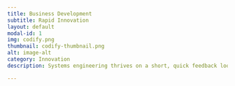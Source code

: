 ```yaml
---
title: Business Development
subtitle: Rapid Innovation
layout: default
modal-id: 1
img: codify.png
thumbnail: codify-thumbnail.png
alt: image-alt
category: Innovation
description: Systems engineering thrives on a short, quick feedback loop, to incorporate valuable stakeholder experience, whilst pioneering next-gen breakthroughs. We believe in rapid development of engineering systems, as part of our business development worldview, to mitigate inflationary risks. 

---
```

